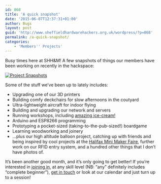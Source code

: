 ```yaml
---
id: 868
title: 'A quick snapshot'
date: '2015-06-07T12:37:31+01:00'
author: Bugs
layout: post
guid: 'http://www.sheffieldhardwarehackers.org.uk/wordpress/?p=868'
permalink: /a-quick-snapshot/
categories:
    - 'Members'' Projects'
---
```


Busy times here at SHH&amp;M! A few snapshots of things our members have been working on recently in the hackspace:

[![Project Snapshots](https://www.sheffieldhackspace.org.uk/wordpress/wp-content/uploads/2015/06/Tiles.png)](https://www.sheffieldhackspace.org.uk/wordpress/wp-content/uploads/2015/06/Tiles.png)

Some of the stuff we’ve been up to lately includes:

- Upgrading one of our 3D printers
- Building comfy deckchairs for slow afternoons in the coutyard
- Ultra-lightweight aircraft for indoor flying
- Building and upgrading our network and servers
- Running workshops, including [amazing ice-cream!](https://www.sheffieldhackspace.org.uk/wordpress/2015/05/experimental-foods-day/)
- Arduino and ESP8266 programming
- Prototyping a pocket-sized (taking-to-the-pub-sized!) boardgame
- Learning woodworking and joinery
- …plus our high altitude balloon project, catching up with friends and being inspired by cool projects at the [Halifax Mini Maker Faire](http://makerfairehalifax.com/), further work on our RFID entry system, and a hundred other things that I don’t have photos of.

   
It’s been another good month, and it’s only going to get better! If you’re interested in [joining in](https://www.sheffieldhackspace.org.uk/wordpress/become-a-member/), at any skill level (NB: “any” definitely includes “complete beginner”), [get in touch](https://www.sheffieldhackspace.org.uk/wordpress/contact-us/) or look at our calendar and just turn up to a session!
<!--- path/to this posts images is ![]({{ site.baseurl }}/assets/blog/2015-06-07-a-quick-snapshot/ --->
<!--- path/to this posts images is ![]({{ site.baseurl }}/assets/blog/2015-06-07-a-quick-snapshot/ --->